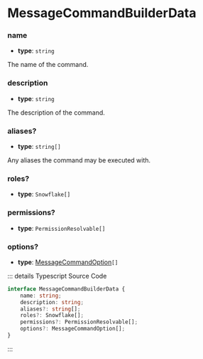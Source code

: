 # MessageCommandBuilderData

<Badge type="tip" text="interface" vertical="middle" />

### name

-   **type**: `string`

The name of the command.


### description

-   **type**: `string`

The description of the command.


### aliases?

-   **type**: `string[]`

Any aliases the command may be executed with.

### roles?

-   **type**: `Snowflake[]`

### permissions?

-   **type**: `PermissionResolvable[]`

### options?

-   **type**: [MessageCommandOption](MessageCommandOption.md)`[]`



::: details Typescript Source Code
```ts
interface MessageCommandBuilderData {
    name: string;
    description: string;
    aliases?: string[];
    roles?: Snowflake[];
    permissions?: PermissionResolvable[];
    options?: MessageCommandOption[];
}
```
:::